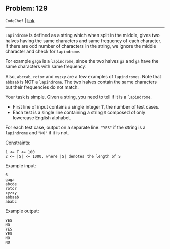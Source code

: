 Problem: 129
---

`CodeChef` | [link](https://www.codechef.com/problems/LAPIN)

---

`Lapindrome` is defined as a string which when split in
the middle, gives two halves having the same characters
and same frequency of each character. If there are odd
number of characters in the string, we ignore the middle
character and check for `lapindrome`.

For example `gaga` is a `lapindrome`, since the two
halves `ga` and `ga` have the same characters with same
frequency.

Also, `abccab`, `rotor` and `xyzxy` are a few examples of
`lapindromes`. Note that `abbaab` is NOT a `lapindrome`.
The two halves contain the same characters but their
frequencies do not match.

Your task is simple. Given a string, you need to tell if
it is a `lapindrome`.

- First line of input contains a single integer `T`,
  the number of test cases.
- Each test is a single line containing a string `S`
  composed of only lowercase English alphabet.

For each test case, output on a separate line: `"YES"`
if the string is a `lapindrome` and `"NO"` if it is not.

Constraints:
```
1 <= T <= 100
2 <= |S| <= 1000, where |S| denotes the length of S
```

Example input:
```
6
gaga
abcde
rotor
xyzxy
abbaab
ababc
```

Example output:
```
YES
NO
YES
YES
NO
NO
```

